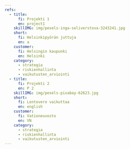 ```yaml
---
refs:
  - title:
      fi: Projekti 1
      en: project1
    skillIMG: img/pexels-inga-seliverstova-3243241.jpg
    short:
      fi: Helsinkipyörän juttuja
      en: a
    customer:
      fi: Helsingin kaupunki
      en: Helsinki
    category:
      - strategia
      - riskienhallinta
      - vaikutusten_arviointi
  - title:
      fi: Projekti 2
      en: P 2
    skillIMG: img/pexels-pixabay-62623.jpg
    short:
      fi: Lentovero vaikuttaa
      en: english
    customer:
      fi: Vationeuvosto
      en: VN
    category:
      - strategia
      - riskienhallinta
      - vaikutusten_arviointi
---
```

